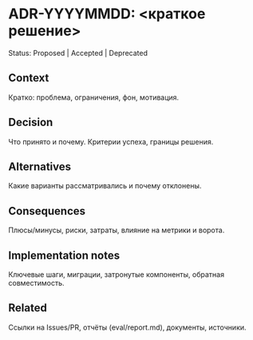 # ADR-YYYYMMDD: <краткое решение>

Status: Proposed | Accepted | Deprecated

## Context
Кратко: проблема, ограничения, фон, мотивация.

## Decision
Что принято и почему. Критерии успеха, границы решения.

## Alternatives
Какие варианты рассматривались и почему отклонены.

## Consequences
Плюсы/минусы, риски, затраты, влияние на метрики и ворота.

## Implementation notes
Ключевые шаги, миграции, затронутые компоненты, обратная совместимость.

## Related
Ссылки на Issues/PR, отчёты (eval/report.md), документы, источники.
